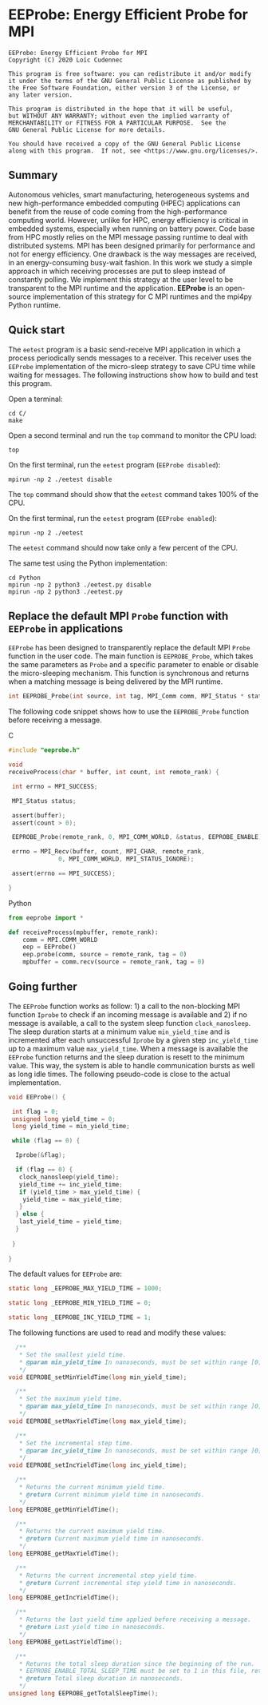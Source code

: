 # EEProbe: Energy Efficient Probe for MPI




    EEProbe: Energy Efficient Probe for MPI
    Copyright (C) 2020 Loïc Cudennec

    This program is free software: you can redistribute it and/or modify
    it under the terms of the GNU General Public License as published by
    the Free Software Foundation, either version 3 of the License, or
    any later version.

    This program is distributed in the hope that it will be useful,
    but WITHOUT ANY WARRANTY; without even the implied warranty of
    MERCHANTABILITY or FITNESS FOR A PARTICULAR PURPOSE.  See the
    GNU General Public License for more details.

    You should have received a copy of the GNU General Public License
    along with this program.  If not, see <https://www.gnu.org/licenses/>.


## Summary

  Autonomous vehicles, smart manufacturing, heterogeneous systems and
  new high-performance embedded computing (HPEC) applications can
  benefit from the reuse of code coming from the high-performance
  computing world. However, unlike for HPC, energy efficiency is
  critical in embedded systems, especially when running on battery
  power. Code base from HPC mostly relies on the MPI message passing
  runtime to deal with distributed systems. MPI has been designed
  primarily for performance and not for energy efficiency. One
  drawback is the way messages are received, in an energy-consuming
  busy-wait fashion. In this work we study a simple approach in which
  receiving processes are put to sleep instead of constantly
  polling. We implement this strategy at the user level to be
  transparent to the MPI runtime and the application. **EEProbe** is
  an open-source implementation of this strategy for C MPI runtimes
  and the mpi4py Python runtime.

## Quick start

The `eetest` program is a basic send-receive MPI application in which
a process periodically sends messages to a receiver. This receiver
uses the `EEProbe` implementation of the micro-sleep strategy to save
CPU time while waiting for messages. The following instructions show
how to build and test this program.

Open a terminal:
```shell
cd C/
make
```

Open a second terminal and run the `top` command to monitor the CPU load:
```shell
top
```

On the first terminal, run the `eetest` program (`EEProbe disabled`):
```shell
mpirun -np 2 ./eetest disable
```

The `top` command should show that the `eetest` command takes 100% of the CPU.

On the first terminal, run the `eetest` program (`EEProbe enabled`):
```shell
mpirun -np 2 ./eetest
```

The `eetest` command should now take only a few percent of the CPU.

The same test using the Python implementation:
```shell
cd Python
mpirun -np 2 python3 ./eetest.py disable
mpirun -np 2 python3 ./eetest.py
```


## Replace the default MPI `Probe` function with `EEProbe` in applications

`EEProbe` has been designed to transparently replace the default MPI
`Probe` function in the user code. The main function is
`EEPROBE_Probe`, which takes the same parameters as `Probe` and a
specific parameter to enable or disable the micro-sleeping
mechanism. This function is synchronous and returns when a matching
message is being delivered by the MPI runtime.

```C
int EEPROBE_Probe(int source, int tag, MPI_Comm comm, MPI_Status * status, EEPROBE_Enable enable);
```

The following code snippet shows how to use the `EEPROBE_Probe`
function before receiving a message.

C
```C
#include "eeprobe.h"

void
receiveProcess(char * buffer, int count, int remote_rank) {

 int errno = MPI_SUCCESS;

 MPI_Status status;

 assert(buffer);
 assert(count > 0);

 EEPROBE_Probe(remote_rank, 0, MPI_COMM_WORLD, &status, EEPROBE_ENABLE);

 errno = MPI_Recv(buffer, count, MPI_CHAR, remote_rank,
        	  0, MPI_COMM_WORLD, MPI_STATUS_IGNORE);

 assert(errno == MPI_SUCCESS);

}
```
Python
```Python
from eeprobe import *

def receiveProcess(mpbuffer, remote_rank):
    comm = MPI.COMM_WORLD
    eep = EEProbe()
    eep.probe(comm, source = remote_rank, tag = 0)
    mpbuffer = comm.recv(source = remote_rank, tag = 0)
```


## Going further

The `EEProbe` function works as follow: 1) a call to the non-blocking
MPI function `Iprobe` to check if an incoming message is available and
2) if no message is available, a call to the system sleep function
`clock_nanosleep`. The sleep duration starts at a minimum value
`min_yield_time` and is incremented after each unsuccessful `Iprobe`
by a given step `inc_yield_time` up to a maximum value
`max_yield_time`. When a message is available the `EEProbe` function
returns and the sleep duration is resett to the minimum value. This
way, the system is able to handle communication bursts as well as long
idle times. The following pseudo-code is close to the actual
implementation.

```C
void EEProbe() {

 int flag = 0;
 unsigned long yield_time = 0;
 long yield_time = min_yield_time;

 while (flag == 0) {

  Iprobe(&flag);

  if (flag == 0) {
   clock_nanosleep(yield_time);
   yield_time += inc_yield_time;
   if (yield_time > max_yield_time) {
    yield_time = max_yield_time;
   }
  } else {
   last_yield_time = yield_time;
  }
  
 }
 
}
```

The default values for `EEProbe` are:

```C
static long _EEPROBE_MAX_YIELD_TIME = 1000;

static long _EEPROBE_MIN_YIELD_TIME = 0;

static long _EEPROBE_INC_YIELD_TIME = 1;
```

The following functions are used to read and modify these values:

```C
  /**
   * Set the smallest yield time.
   * @param min_yield_time In nanoseconds, must be set within range [0;1000000000[
   */
void EEPROBE_setMinYieldTime(long min_yield_time);

  /**
   * Set the maximum yield time.
   * @param max_yield_time In nanoseconds, must be set within range ]0;1000000000[
   */
void EEPROBE_setMaxYieldTime(long max_yield_time);

  /**
   * Set the incremental step time.
   * @param inc_yield_time In nanoseconds, must be set within range ]0;1000000000[
   */
void EEPROBE_setIncYieldTime(long inc_yield_time);

  /**
   * Returns the current minimum yield time.
   * @return Current minimum yield time in nanoseconds.
   */
long EEPROBE_getMinYieldTime();

  /**
   * Returns the current maximum yield time.
   * @return Current maximum yield time in nanoseconds.
   */
long EEPROBE_getMaxYieldTime();

  /**
   * Returns the current incremental step yield time.
   * @return Current incremental step yield time in nanoseconds.
   */
long EEPROBE_getIncYieldTime();

  /**
   * Returns the last yield time applied before receiving a message.
   * @return Last yield time in nanoseconds.
   */
long EEPROBE_getLastYieldTime();

  /**
   * Returns the total sleep duration since the beginning of the run.
   * EEPROBE_ENABLE_TOTAL_SLEEP_TIME must be set to 1 in this file, returns 0 otherwise.
   * @return Total sleep duration in nanoseconds.
   */
unsigned long EEPROBE_getTotalSleepTime();
```

